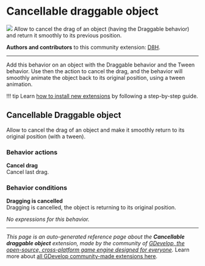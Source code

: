 # Cancellable draggable object

<img src="https://resources.gdevelop-app.com/assets/Icons/step-backward.svg" class="extension-icon"></img>
Allow to cancel the drag of an object (having the Draggable behavior) and return it smoothly to its previous position.

**Authors and contributors** to this community extension: [D8H](https://gd.games/D8H).

---

Add this behavior on an object with the Draggable behavior and the Tween behavior. 
Use then the action to cancel the drag, and the behavior will smoothly animate the object back to its original position, using a tween animation.

!!! tip
    Learn [how to install new extensions](/gdevelop5/extensions/search) by following a step-by-step guide.



## Cancellable Draggable object 

Allow to cancel the drag of an object and make it smoothly return to its original position (with a tween). 

### Behavior actions

**Cancel drag**  
Cancel last drag.

### Behavior conditions

**Dragging is cancelled**  
Dragging is cancelled, the object is returning to its original position.

_No expressions for this behavior._



---

*This page is an auto-generated reference page about the **Cancellable draggable object** extension, made by the community of [GDevelop, the open-source, cross-platform game engine designed for everyone](https://gdevelop.io/).* Learn more about [all GDevelop community-made extensions here](/gdevelop5/extensions).